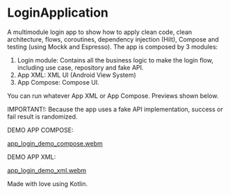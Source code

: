 # LoginApplication

A multimodule login app to show how to apply clean code, clean architecture, flows, coroutines, dependency injection (Hilt), Compose and testing (using Mockk and Espresso).
The app is composed by 3 modules:
1. Login module: Contains all the business logic to make the login flow, including use case, repository and fake API.
2. App XML: XML UI (Android View System)
3. App Compose: Compose UI.

You can run whatever App XML or App Compose. Previews shown below.

IMPORTANT!: Because the app uses a fake API implementation, success or fail result is randomized.


DEMO APP COMPOSE:

[app_login_demo_compose.webm](https://user-images.githubusercontent.com/5751275/230847573-22253d7e-b8f6-40b9-8f46-864d8605cd85.webm)

DEMO APP XML:

[app_login_demo_xml.webm](https://user-images.githubusercontent.com/5751275/230847721-fa61fb3e-f164-40fd-b115-8ea6c0a82902.webm)

Made with love using Kotlin.
